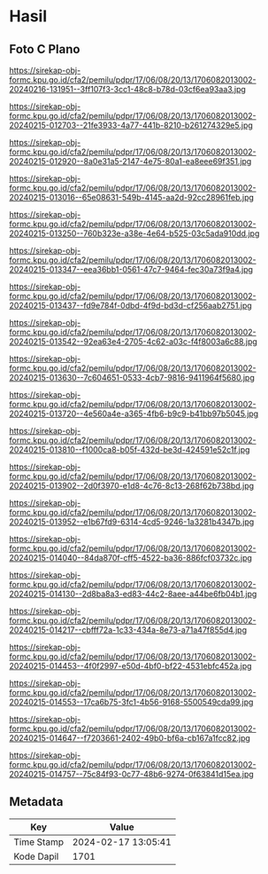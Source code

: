 # Hasil

## Foto C Plano

https://sirekap-obj-formc.kpu.go.id/cfa2/pemilu/pdpr/17/06/08/20/13/1706082013002-20240216-131951--3ff107f3-3cc1-48c8-b78d-03cf6ea93aa3.jpg

https://sirekap-obj-formc.kpu.go.id/cfa2/pemilu/pdpr/17/06/08/20/13/1706082013002-20240215-012703--21fe3933-4a77-441b-8210-b261274329e5.jpg

https://sirekap-obj-formc.kpu.go.id/cfa2/pemilu/pdpr/17/06/08/20/13/1706082013002-20240215-012920--8a0e31a5-2147-4e75-80a1-ea8eee69f351.jpg

https://sirekap-obj-formc.kpu.go.id/cfa2/pemilu/pdpr/17/06/08/20/13/1706082013002-20240215-013016--65e08631-549b-4145-aa2d-92cc28961feb.jpg

https://sirekap-obj-formc.kpu.go.id/cfa2/pemilu/pdpr/17/06/08/20/13/1706082013002-20240215-013250--760b323e-a38e-4e64-b525-03c5ada910dd.jpg

https://sirekap-obj-formc.kpu.go.id/cfa2/pemilu/pdpr/17/06/08/20/13/1706082013002-20240215-013347--eea36bb1-0561-47c7-9464-fec30a73f9a4.jpg

https://sirekap-obj-formc.kpu.go.id/cfa2/pemilu/pdpr/17/06/08/20/13/1706082013002-20240215-013437--fd9e784f-0dbd-4f9d-bd3d-cf256aab2751.jpg

https://sirekap-obj-formc.kpu.go.id/cfa2/pemilu/pdpr/17/06/08/20/13/1706082013002-20240215-013542--92ea63e4-2705-4c62-a03c-f4f8003a6c88.jpg

https://sirekap-obj-formc.kpu.go.id/cfa2/pemilu/pdpr/17/06/08/20/13/1706082013002-20240215-013630--7c604651-0533-4cb7-9816-9411964f5680.jpg

https://sirekap-obj-formc.kpu.go.id/cfa2/pemilu/pdpr/17/06/08/20/13/1706082013002-20240215-013720--4e560a4e-a365-4fb6-b9c9-b41bb97b5045.jpg

https://sirekap-obj-formc.kpu.go.id/cfa2/pemilu/pdpr/17/06/08/20/13/1706082013002-20240215-013810--f1000ca8-b05f-432d-be3d-424591e52c1f.jpg

https://sirekap-obj-formc.kpu.go.id/cfa2/pemilu/pdpr/17/06/08/20/13/1706082013002-20240215-013902--2d0f3970-e1d8-4c76-8c13-268f62b738bd.jpg

https://sirekap-obj-formc.kpu.go.id/cfa2/pemilu/pdpr/17/06/08/20/13/1706082013002-20240215-013952--e1b67fd9-6314-4cd5-9246-1a3281b4347b.jpg

https://sirekap-obj-formc.kpu.go.id/cfa2/pemilu/pdpr/17/06/08/20/13/1706082013002-20240215-014040--84da870f-cff5-4522-ba36-886fcf03732c.jpg

https://sirekap-obj-formc.kpu.go.id/cfa2/pemilu/pdpr/17/06/08/20/13/1706082013002-20240215-014130--2d8ba8a3-ed83-44c2-8aee-a44be6fb04b1.jpg

https://sirekap-obj-formc.kpu.go.id/cfa2/pemilu/pdpr/17/06/08/20/13/1706082013002-20240215-014217--cbfff72a-1c33-434a-8e73-a71a47f855d4.jpg

https://sirekap-obj-formc.kpu.go.id/cfa2/pemilu/pdpr/17/06/08/20/13/1706082013002-20240215-014453--4f0f2997-e50d-4bf0-bf22-4531ebfc452a.jpg

https://sirekap-obj-formc.kpu.go.id/cfa2/pemilu/pdpr/17/06/08/20/13/1706082013002-20240215-014553--17ca6b75-3fc1-4b56-9168-5500549cda99.jpg

https://sirekap-obj-formc.kpu.go.id/cfa2/pemilu/pdpr/17/06/08/20/13/1706082013002-20240215-014647--f7203661-2402-49b0-bf6a-cb167a1fcc82.jpg

https://sirekap-obj-formc.kpu.go.id/cfa2/pemilu/pdpr/17/06/08/20/13/1706082013002-20240215-014757--75c84f93-0c77-48b6-9274-0f63841d15ea.jpg


## Metadata

| Key        | Value               |
| ---------- | ------------------- |
| Time Stamp | 2024-02-17 13:05:41 |
| Kode Dapil | 1701                |



